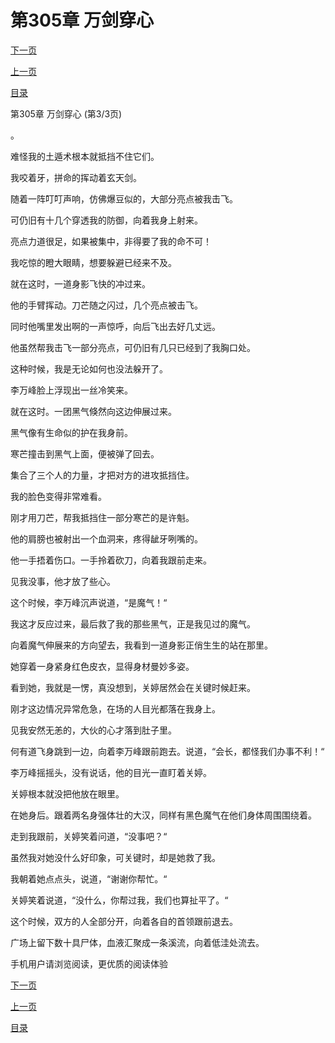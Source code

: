 <h1>第305章    万剑穿心</h1>
            <div><p><a href="./0915_%E7%AC%AC306%E7%AB%A0_%E4%B8%80%E7%AE%AD%E5%8F%8C%E9%9B%95.md">下一页</a></p><p><a href="./0913_%E7%AC%AC305%E7%AB%A0_%E4%B8%87%E5%89%91%E7%A9%BF%E5%BF%83.md">上一页</a></p><p><a href="../">目录</a></p></div>
            <div><p>第305章    万剑穿心 (第3/3页)</p><p>。</p><p>难怪我的土遁术根本就抵挡不住它们。</p><p>我咬着牙，拼命的挥动着玄天剑。</p><p>随着一阵叮叮声响，仿佛爆豆似的，大部分亮点被我击飞。</p><p>可仍旧有十几个穿透我的防御，向着我身上射来。</p><p>亮点力道很足，如果被集中，非得要了我的命不可！</p><p>我吃惊的瞪大眼睛，想要躲避已经来不及。</p><p>就在这时，一道身影飞快的冲过来。</p><p>他的手臂挥动。刀芒随之闪过，几个亮点被击飞。</p><p>同时他嘴里发出啊的一声惊呼，向后飞出去好几丈远。</p><p>他虽然帮我击飞一部分亮点，可仍旧有几只已经到了我胸口处。</p><p>这种时候，我是无论如何也没法躲开了。</p><p>李万峰脸上浮现出一丝冷笑来。</p><p>就在这时。一团黑气倏然向这边伸展过来。</p><p>黑气像有生命似的护在我身前。</p><p>寒芒撞击到黑气上面，便被弹了回去。</p><p>集合了三个人的力量，才把对方的进攻抵挡住。</p><p>我的脸色变得非常难看。</p><p>刚才用刀芒，帮我抵挡住一部分寒芒的是许魁。</p><p>他的肩膀也被射出一个血洞来，疼得龇牙咧嘴的。</p><p>他一手捂着伤口。一手拎着砍刀，向着我跟前走来。</p><p>见我没事，他才放了些心。</p><p>这个时候，李万峰沉声说道，“是魔气！“</p><p>我这才反应过来，最后救了我的那些黑气，正是我见过的魔气。</p><p>向着魔气伸展来的方向望去，我看到一道身影正俏生生的站在那里。</p><p>她穿着一身紧身红色皮衣，显得身材曼妙多姿。</p><p>看到她，我就是一愣，真没想到，关婷居然会在关键时候赶来。</p><p>刚才这边情况异常危急，在场的人目光都落在我身上。</p><p>见我安然无恙的，大伙的心才落到肚子里。</p><p>何有道飞身跳到一边，向着李万峰跟前跑去。说道，“会长，都怪我们办事不利！“</p><p>李万峰摇摇头，没有说话，他的目光一直盯着关婷。</p><p>关婷根本就没把他放在眼里。</p><p>在她身后。跟着两名身强体壮的大汉，同样有黑色魔气在他们身体周围围绕着。</p><p>走到我跟前，关婷笑着问道，“没事吧？“</p><p>虽然我对她没什么好印象，可关键时，却是她救了我。</p><p>我朝着她点点头，说道，“谢谢你帮忙。“</p><p>关婷笑着说道，“没什么，你帮过我，我们也算扯平了。“</p><p>这个时候，双方的人全部分开，向着各自的首领跟前退去。</p><p>广场上留下数十具尸体，血液汇聚成一条溪流，向着低洼处流去。</p><p>手机用户请浏览阅读，更优质的阅读体验</p></div>
            <div><p><a href="./0915_%E7%AC%AC306%E7%AB%A0_%E4%B8%80%E7%AE%AD%E5%8F%8C%E9%9B%95.md">下一页</a></p><p><a href="./0913_%E7%AC%AC305%E7%AB%A0_%E4%B8%87%E5%89%91%E7%A9%BF%E5%BF%83.md">上一页</a></p><p><a href="../">目录</a></p></div>